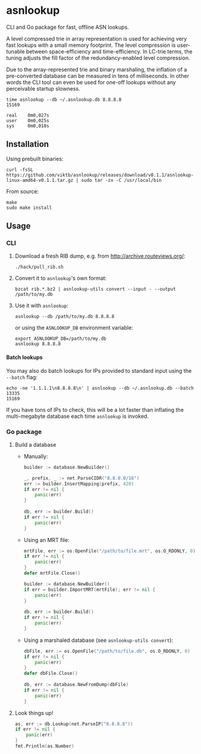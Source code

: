 # asnlookup
CLI and Go package for fast, offline ASN lookups.

A level compressed trie in array representation is used for achieving very fast
lookups with a small memory footprint. The level compression is user-tunable 
between space-efficiency and time-efficiency. In LC-trie terms, the tuning
adjusts the fill factor of the redundancy-enabled level compression.

Due to the array-represented trie and binary marshaling, the inflation of a
pre-converted database can be measured in tens of milliseconds. In other words
the CLI tool can even be used for one-off lookups without any perceivable 
startup slowness.

```
time asnlookup --db ~/.asnlookup.db 8.8.8.8
15169

real    0m0,027s
user    0m0,025s
sys     0m0,018s
```

## Installation

Using prebuilt binaries:
```shell
curl -fsSL https://github.com/viktb/asnlookup/releases/download/v0.1.1/asnlookup-linux-amd64-v0.1.1.tar.gz | sudo tar -zx -C /usr/local/bin
```

From source:
```shell
make
sudo make install
```

## Usage

### CLI

1. Download a fresh RIB dump, e.g. from http://archive.routeviews.org/:
    ```shell
    ./hack/pull_rib.sh
    ```
2. Convert it to `asnlookup`'s own format:
    ```shell
    bzcat rib.*.bz2 | asnlookup-utils convert --input - --output /path/to/my.db
    ```
3. Use it with `asnlookup`:
    ```shell
    asnlookup --db /path/to/my.db 8.8.8.8
    ```
   or using the `ASNLOOKUP_DB` environment variable:
    ```shell
    export ASNLOOKUP_DB=/path/to/my.db
    asnlookup 8.8.8.8
    ```

#### Batch lookups

You may also do batch lookups for IPs provided to standard input using the 
`--batch` flag:
```shell
echo -ne '1.1.1.1\n8.8.8.8\n' | asnlookup --db ~/.asnlookup.db --batch
13335
15169
```
If you have tons of IPs to check, this will be a lot faster than inflating the
multi-megabyte database each time `asnlookup` is invoked.

### Go package

1. Build a database

   * Manually:
     ```go
     builder := database.NewBuilder()

     _, prefix, _ := net.ParseCIDR("8.8.0.0/16")
     err := builder.InsertMapping(prefix, 420)
     if err != nil {
         panic(err)
     }
        
     db, err := builder.Build()
     if err != nil {
         panic(err)
     }
     ```
   
   * Using an MRT file:
     ```go
     mrtFile, err := os.OpenFile("/path/to/file.mrt", os.O_RDONLY, 0)
     if err != nil {
         panic(err)
     }
     defer mrtFile.Close() 

     builder := database.NewBuilder()
     if err = builder.ImportMRT(mrtFile); err != nil {
         panic(err)
     }
    
     db, err := builder.Build()
     if err != nil {
         panic(err)
     }
     ```

   * Using a marshaled database (see `asnlookup-utils convert`):
     ```go
     dbFile, err := os.OpenFile("/path/to/file.db", os.O_RDONLY, 0)
     if err != nil {
         panic(err)
     }
     defer dbFile.Close()
    
     db, err := database.NewFromDump(dbFile)
     if err != nil {
         panic(err)
     }
     ```
   
2. Look things up!
   ```go
   as, err := db.Lookup(net.ParseIP("8.8.8.8"))
   if err != nil {
       panic(err)
   }
   fmt.Println(as.Number)
   ```
